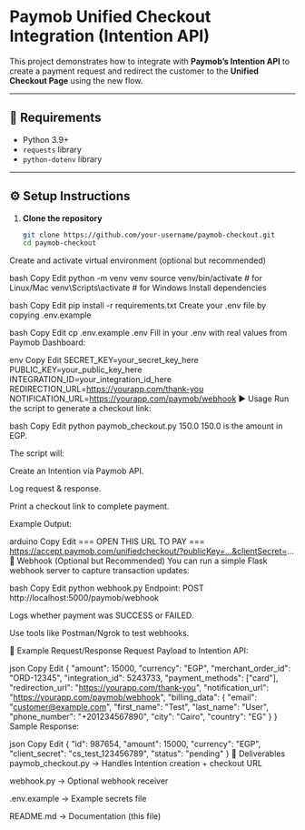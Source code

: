# Paymob Unified Checkout Integration (Intention API)

This project demonstrates how to integrate with **Paymob’s Intention API** to create a payment request and redirect the customer to the **Unified Checkout Page** using the new flow.

---

## 📌 Requirements
- Python 3.9+  
- `requests` library  
- `python-dotenv` library  

---

## ⚙️ Setup Instructions

1. **Clone the repository**  
   ```bash
   git clone https://github.com/your-username/paymob-checkout.git
   cd paymob-checkout
Create and activate virtual environment (optional but recommended)

bash
Copy
Edit
python -m venv venv
source venv/bin/activate   # for Linux/Mac
venv\Scripts\activate      # for Windows
Install dependencies

bash
Copy
Edit
pip install -r requirements.txt
Create your .env file by copying .env.example

bash
Copy
Edit
cp .env.example .env
Fill in your .env with real values from Paymob Dashboard:

env
Copy
Edit
SECRET_KEY=your_secret_key_here
PUBLIC_KEY=your_public_key_here
INTEGRATION_ID=your_integration_id_here
REDIRECTION_URL=https://yourapp.com/thank-you
NOTIFICATION_URL=https://yourapp.com/paymob/webhook
▶️ Usage
Run the script to generate a checkout link:

bash
Copy
Edit
python paymob_checkout.py 150.0
150.0 is the amount in EGP.

The script will:

Create an Intention via Paymob API.

Log request & response.

Print a checkout link to complete payment.

Example Output:

arduino
Copy
Edit
=== OPEN THIS URL TO PAY ===
https://accept.paymob.com/unifiedcheckout/?publicKey=...&clientSecret=...
📩 Webhook (Optional but Recommended)
You can run a simple Flask webhook server to capture transaction updates:

bash
Copy
Edit
python webhook.py
Endpoint: POST http://localhost:5000/paymob/webhook

Logs whether payment was SUCCESS or FAILED.

Use tools like Postman/Ngrok to test webhooks.

📄 Example Request/Response
Request Payload to Intention API:

json
Copy
Edit
{
  "amount": 15000,
  "currency": "EGP",
  "merchant_order_id": "ORD-12345",
  "integration_id": 5243733,
  "payment_methods": ["card"],
  "redirection_url": "https://yourapp.com/thank-you",
  "notification_url": "https://yourapp.com/paymob/webhook",
  "billing_data": {
    "email": "customer@example.com",
    "first_name": "Test",
    "last_name": "User",
    "phone_number": "+201234567890",
    "city": "Cairo",
    "country": "EG"
  }
}
Sample Response:

json
Copy
Edit
{
  "id": 987654,
  "amount": 15000,
  "currency": "EGP",
  "client_secret": "cs_test_123456789",
  "status": "pending"
}
📌 Deliverables
paymob_checkout.py → Handles Intention creation + checkout URL

webhook.py → Optional webhook receiver

.env.example → Example secrets file

README.md → Documentation (this file)
